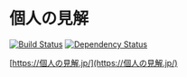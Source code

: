 個人の見解
==========

[![Build Status](https://travis-ci.org/superbrothers/kojin-no.svg?branch=master)](https://travis-ci.org/superbrothers/kojin-no)
[![Dependency Status](https://gemnasium.com/badges/github.com/superbrothers/kojin-no.svg)](https://gemnasium.com/github.com/superbrothers/kojin-no)

[https://個人の見解.jp/](https://個人の見解.jp/)
